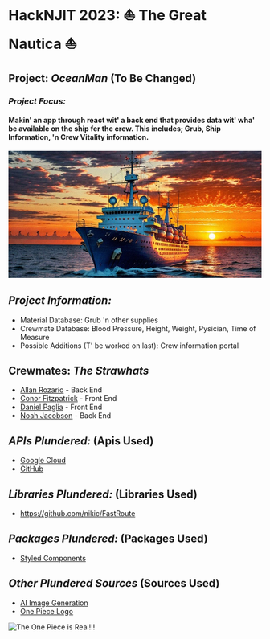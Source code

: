 # HackNJIT 2023: ⛵ The Great Nautica ⛵

## **Project:** *OceanMan* (To Be Changed)

### *Project Focus:*
#### Makin' an app through react wit' a back end that provides data wit' wha' be available on the ship fer the crew. This includes; Grub, Ship Information, 'n Crew Vitality information.

![Sailing](picture.jpg)
## ***Project Information:***
* Material Database:
Grub 'n other supplies
* Crewmate Database:
Blood Pressure, Height, Weight, Pysician, Time of Measure
* Possible Additions (T' be worked on last):
Crew information portal
## **Crewmates:** *The Strawhats*

* [Allan Rozario](https://github.com/AllanRoz) - Back End
* [Conor Fitzpatrick](https://github.com/CojoFitz) - Front End
* [Daniel Paglia](https://github.com/dp948) - Front End
* [Noah Jacobson](https://github.com/noahajac) - Back End


## ***APIs Plundered:*** (Apis Used)
* [Google Cloud](https://cloud.google.com/?hl=en)
* [GitHub](github.com)
## ***Libraries Plundered:*** (Libraries Used)
* https://github.com/nikic/FastRoute
## ***Packages Plundered:*** (Packages Used)
* [Styled Components](https://styled-components.com)
## ***Other Plundered Sources*** (Sources Used)
* [AI Image Generation](https://neural.love/ai-art-generator)
* [One Piece Logo](https://1000logos.net/one-piece-logo/)
 
![The One Piece is Real!!!](https://1000logos.net/wp-content/uploads/2022/08/One-Piece-Logo.png)

